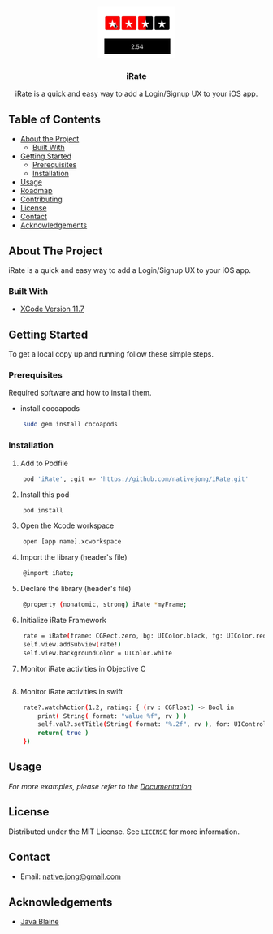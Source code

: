 <!--
*** Thanks for checking out this README Template. If you have a suggestion that would
*** make this better, please fork the repo and create a pull request or simply open
*** an issue with the tag "enhancement".
*** Thanks again! Now go create something AMAZING! :D
***
***
***
*** To avoid retyping too much info. Do a search and replace for the following:
*** github_username, repo_name, twitter_handle, email
-->

<!-- PROJECT LOGO -->
<br />
<p align="center">
  <a href="https://github.com/github_username/repo_name">
    <img src="/images/irate.gif" width="30%" height="30%"/>
  </a>

  <h3 align="center">iRate</h3>

  <p align="center">
     iRate is a quick and easy way to add a Login/Signup UX to your iOS app.
  </p>
</p>



<!-- TABLE OF CONTENTS -->
## Table of Contents

* [About the Project](#about-the-project)
  * [Built With](#built-with)
* [Getting Started](#getting-started)
  * [Prerequisites](#prerequisites)
  * [Installation](#installation)
* [Usage](#usage)
* [Roadmap](#roadmap)
* [Contributing](#contributing)
* [License](#license)
* [Contact](#contact)
* [Acknowledgements](#acknowledgements)



<!-- ABOUT THE PROJECT -->
## About The Project

iRate is a quick and easy way to add a Login/Signup UX to your iOS app.


### Built With

* [XCode Version 11.7](#about-the-project) 


<!-- GETTING STARTED -->
## Getting Started

To get a local copy up and running follow these simple steps.

### Prerequisites

Required software and how to install them.
* install cocoapods
```sh
    sudo gem install cocoapods 
```

### Installation

1. Add to Podfile
```sh
    pod 'iRate', :git => 'https://github.com/nativejong/iRate.git'
```
2. Install this pod
```sh
    pod install 
```

3. Open the Xcode workspace
```sh
    open [app name].xcworkspace 
```

4. Import the library (header's file)
```sh
    @import iRate;
```

5. Declare the library (header's file)
```sh
    @property (nonatomic, strong) iRate *myFrame;
```

6. Initialize iRate Framework
```sh
    rate = iRate(frame: CGRect.zero, bg: UIColor.black, fg: UIColor.red)
    self.view.addSubview(rate!)
    self.view.backgroundColor = UIColor.white
```

7. Monitor iRate activities in Objective C
```sh        

```

8. Monitor iRate activities in swift
```sh
    rate?.watchAction(1.2, rating: { (rv : CGFloat) -> Bool in
        print( String( format: "value %f", rv ) )
        self.val?.setTitle(String( format: "%.2f", rv ), for: UIControl.State.normal)
        return( true )
    })
```



<!-- USAGE EXAMPLES -->
## Usage

_For more examples, please refer to the [Documentation](https://example.com)_



<!-- LICENSE -->
## License

Distributed under the MIT License. See `LICENSE` for more information.



<!-- CONTACT -->
## Contact
* Email: [native.jong@gmail.com]()

<!-- ACKNOWLEDGEMENTS -->
## Acknowledgements
* [Java Blaine]()

<!-- MARKDOWN LINKS & IMAGES -->
<!-- https://www.markdownguide.org/basic-syntax/#reference-style-links -->
[contributors-shield]: https://img.shields.io/github/contributors/github_username/repo.svg?style=flat-square
[contributors-url]: https://github.com/github_username/repo/graphs/contributors
[forks-shield]: https://img.shields.io/github/forks/github_username/repo.svg?style=flat-square
[forks-url]: https://github.com/github_username/repo/network/members
[stars-shield]: https://img.shields.io/github/stars/github_username/repo.svg?style=flat-square
[stars-url]: https://github.com/github_username/repo/stargazers
[issues-shield]: https://img.shields.io/github/issues/github_username/repo.svg?style=flat-square
[issues-url]: https://github.com/github_username/repo/issues
[license-shield]: https://img.shields.io/github/license/github_username/repo.svg?style=flat-square
[license-url]: https://github.com/github_username/repo/blob/master/LICENSE.txt
[linkedin-shield]: https://img.shields.io/badge/-LinkedIn-black.svg?style=flat-square&logo=linkedin&colorB=555
[linkedin-url]: https://linkedin.com/in/github_username
[product-screenshot]: images/screenshot.png